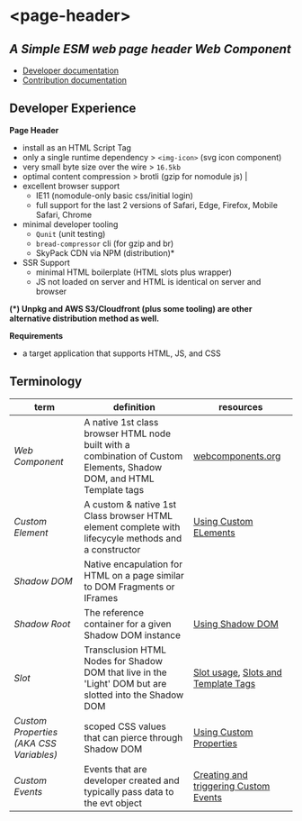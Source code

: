 # &lt;page-header>
## *A Simple ESM web page header Web Component*

- [Developer documentation](docs/develop.md)
- [Contribution documentation](docs/contribute.md)

## Developer Experience

**Page Header**

* install as an HTML Script Tag
* only a single runtime dependency > `<img-icon>` (svg icon component)
* very small byte size over the wire > `16.5kb`
* optimal content compression > brotli (gzip for nomodule js) |
* excellent browser support
  * IE11 (nomodule-only basic css/initial login)
  * full support for the last 2 versions of Safari, Edge, Firefox, Mobile Safari, Chrome
* minimal developer tooling
  * `Qunit` (unit testing)
  * `bread-compressor` cli (for gzip and br)
  * SkyPack CDN via NPM (distribution)*
* SSR Support
  * minimal HTML boilerplate (HTML slots plus wrapper)
  * JS not loaded on server and HTML is identical on server and browser

**(*) Unpkg and AWS S3/Cloudfront (plus some tooling) are other alternative distribution method as well.** 

**Requirements**

- a target application that supports HTML, JS, and CSS

## Terminology
| **term** | **definition** | **resources** |
| --- | --- | --- |
| *Web Component* | A native 1st class browser HTML node built with a combination of Custom Elements, Shadow DOM, and HTML Template tags | [webcomponents.org](https://wwww.webcomponents.org) |
| *Custom Element* | A custom & native 1st Class browser HTML element complete with lifecycyle methods and a constructor | [Using Custom ELements](https://developer.mozilla.org/en-US/docs/Web/Web_Components/Using_custom_elements) |
| *Shadow DOM* | Native encapulation for HTML on a page similar to DOM Fragments or IFrames | |
| *Shadow Root* | The reference container for a given Shadow DOM instance |[Using Shadow DOM](https://developer.mozilla.org/en-US/docs/Web/Web_Components/Using_shadow_DOM) |
| *Slot* | Transclusion HTML Nodes for Shadow DOM that live in the 'Light' DOM but are slotted into the Shadow DOM | [Slot usage](https://developer.mozilla.org/en-US/docs/Web/HTML/Element/slot), [Slots and Template Tags](https://developer.mozilla.org/en-US/docs/Web/Web_Components/Using_templates_and_slots)  |
| *Custom Properties (AKA CSS Variables)* | scoped CSS values that can pierce through Shadow DOM | [Using Custom Properties](https://developer.mozilla.org/en-US/docs/Web/CSS/Using_CSS_custom_properties) |
| *Custom Events* | Events that are developer created and typically pass data to the evt object | [Creating and triggering Custom Events](https://javascript.info/dispatch-events) |